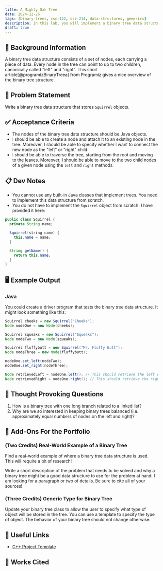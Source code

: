 ```yaml
---
title: A Mighty Oak Tree
date: 2024-12-26
tags: [binary-trees, csc-122, csc-214, data-structures, generics]
description: In this lab, you will implement a binary tree data structure. Then, you will populate and traverse the tree using some simple operations.
draft: true
---
```


## 🔖 Background Information

A binary tree data structure consists of a set of nodes, each carrying a piece of data. Every node in the tree can point to up to two children, canonically called "left" and "right". This short article[@programizBinaryTreea] from Programiz gives a nice overview of the binary tree structure.

## 🎯 Problem Statement

Write a binary tree data structure that stores `Squirrel` objects.

## ✅ Acceptance Criteria

* The nodes of the binary tree data structure should be Java objects.
* I should be able to create a node and attach it to an existing node in the tree. Moreover, I should be able to specify whether I want to connect the new node as the "left" or "right" child.
* I should be able to traverse the tree, starting from the root and moving to the leaves. Moreover, I should be able to move to the two child nodes of a given node using the `left` and `right` methods.

## 📋 Dev Notes

* You cannot use any built-in Java classes that implement trees. You need to implement this data structure from scratch.
* You do not have to implement the `Squirrel` object from scratch. I have provided it here:

```java
public class Squirrel {
  private String name;

  Squirrel(string name) {
    this.name = name;
  }

  String getName() {
    return this.name;
  }
}
```

## 🖥️ Example Output

### Java

You could create a driver program that tests the binary tree data structure. It might look something like this:

```java
Squirrel cheeks = new Squirrel("Cheeks");
Node nodeOne = new Node(cheeks);

Squirrel squeaks = new Squirrel("Squeaks");
Node nodeTwo = new Node(squeaks);

Squirrel fluffybutt = new Squirrel("Mr. Fluffy Butt");
Node nodeThree = new Node(fluffybutt);

nodeOne.set_left(nodeTwo);
nodeOne.set_right(nodeThree);

Node retrievedLeft = nodeOne.left(); // This should retrieve the left node
Node retrievedRight = nodeOne.right(); // This should retrieve the right node
```

## 📝 Thought Provoking Questions

1. How is a binary tree with one long branch related to a linked list?
2. Why are we so interested in keeping binary trees balanced (i.e. approximately equal numbers of nodes on the left and right)?

## 💼 Add-Ons For the Portfolio

### (Two Credits) Real-World Example of a Binary Tree

Find a real-world example of where a binary tree data structure is used. This will require a bit of research!

Write a short description of the problem that needs to be solved and why a binary tree might be a good data structure to use for the problem at hand. I am looking for a paragraph or two of details. Be sure to cite all of your sources!

### (Three Credits) Generic Type for Binary Tree

Update your binary tree class to allow the user to specify what type of object will be stored in the tree. You can use a template to specify the type of object. The behavior of your binary tree should not change otherwise.

## 🔗 Useful Links

* [C++ Project Template](https://github.com/cmvandrevala/a-terribly-weighty-subject-cpp-template)

## 📘 Works Cited

[//]: <> (This is a placeholder for where the Works Cited will be rendered for this page.)
